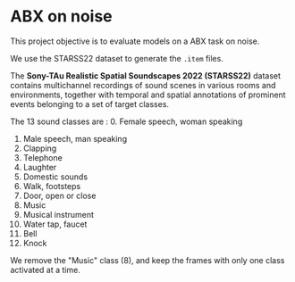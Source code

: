 # ABX on noise

This project objective is to evaluate models on a ABX task on noise.

We use the STARSS22 dataset to generate the `.item` files.

The **Sony-TAu Realistic Spatial Soundscapes 2022 (STARSS22)** dataset contains multichannel recordings of 
sound scenes in various rooms and environments, together with temporal and spatial annotations of 
prominent events belonging to a set of target classes.

The 13 sound classes are : 
  0. Female speech, woman speaking
  1. Male speech, man speaking
  2. Clapping
  3. Telephone
  4. Laughter
  5. Domestic sounds
  6. Walk, footsteps
  7. Door, open or close
  8. Music
  9. Musical instrument
  10. Water tap, faucet
  11. Bell
  12. Knock

We remove the "Music" class (8), and keep the frames with only one class activated at a time.